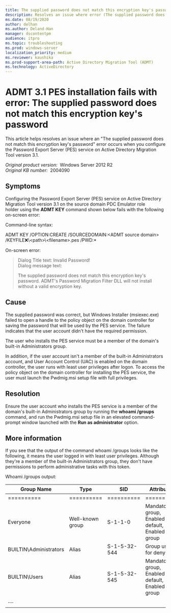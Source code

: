 ```yaml
---
title: The supplied password does not match this encryption key's password error and ADMT 3.1 PES installation fails
description: Resolves an issue where error (The supplied password does not match this encryption key's password) occurs when you configure the Password Export Server (PES) service on Active Directory Migration Tool version 3.1.
ms.date: 08/19/2020
author: delhan
ms.author: Deland-Han
manager: dscontentpm
audience: itpro
ms.topic: troubleshooting
ms.prod: windows-server
localization_priority: medium
ms.reviewer: kaushika
ms.prod-support-area-path: Active Directory Migration Tool (ADMT)
ms.technology: ActiveDirectory
---
```

# ADMT 3.1 PES installation fails with error: The supplied password does not match this encryption key's password

This article helps resolves an issue where an "The supplied password does not match this encryption key's password" error occurs when you configure the Password Export Server (PES) service on Active Directory Migration Tool version 3.1.

_Original product version:_ &nbsp;Windows Server 2012 R2  
_Original KB number:_ &nbsp;2004090

## Symptoms

Configuring the Password Export Server (PES) service on Active Directory Migration Tool version 3.1 on the source domain PDC Emulator role holder using the **ADMT KEY** command shown below fails with the following on-screen error:

Command-line syntax:

ADMT KEY /OPTION:CREATE /SOURCEDOMAIN:\<ADMT source domain> /KEYFILE:x:\\\<path>\\\<filename>.pes /PWD:*

On-screen error:  
> Dialog Title text: Invalid Password!  
> Dialog message text:  
>
>The supplied password does not match this encryption key's password. ADMT's Password Migration Filter DLL will not install without a valid encryption key.

## Cause

The supplied password was correct, but Windows Installer (msiexec.exe) failed to open a handle to the policy object on the domain controller for saving the password that will be used by the PES service. The failure indicates that the user account didn't have the required permission. 

 The user who installs the PES service must be a member of the domain's built-in Administrators group. 

 In addition, if the user account isn't a member of the built-in Administrators account, and User Account Control (UAC) is enabled on the domain controller, the user runs with least user privileges after logon. To access the policy object on the domain controller for installing the PES service, the user must launch the Pwdmig.msi setup file with full privileges. 

## Resolution

Ensure the user account who installs the PES service is a member of the domain's built-in Administrators group by running the **whoami /groups** command, and run the Pwdmig.msi setup file in an elevated command-prompt window launched with the **Run as administrator** option. 

## More information

If you see that the output of the command whoami /groups looks like the following, it means the user logged in with least user privileges. Although they're a member of the built-in Administrators group, they don't have permissions to perform administrative tasks with this token. 

Whoami /groups output: 

| Group Name| Type| SID| Attributes |
|---|---|---|---|
| ==========| ==========| ==========| ========== |
| Everyone| Well-known group| S-1-1-0| Mandatory group, Enabled by default, Enabled group |
| BUILTIN\Administrators| Alias| S-1-5-32-544| Group used for deny only |
| BUILTIN\Users| Alias| S-1-5-32-545| Mandatory group, Enabled by default, Enabled group |
| ....||| |
|||||
